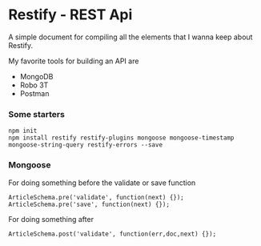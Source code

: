 # Restify - REST Api

A simple document for compiling all the elements that I wanna keep about Restify.

My favorite tools for building an API are
* MongoDB
* Robo 3T
* Postman

### Some starters

```
npm init
npm install restify restify-plugins mongoose mongoose-timestamp mongoose-string-query restify-errors --save
```

### Mongoose

For doing something before the validate or save function
```
ArticleSchema.pre('validate', function(next) {});
ArticleSchema.pre('save', function(next) {});
```

For doing something after
```
ArticleSchema.post('validate', function(err,doc,next) {});
```














